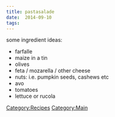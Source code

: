 ```yaml
---
title: pastasalade
date:  2014-09-10
tags:
---
```

some ingredient ideas:

-   farfalle
-   maize in a tin
-   olives
-   feta / mozarella / other cheese
-   nuts: i.e. pumpkin seeds, cashews etc
-   avo
-   tomatoes
-   lettuce or rucola

<Category:Recipes> <Category:Main>

